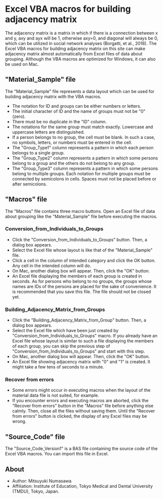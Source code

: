 # Excel VBA macros for building adjacency matrix
The adjacency matrix is a matrix in which if there is a connection between x and y, axy and ayx will be 1, otherwise axy=0, and diagonal will always be 0, which can be utilized in social network analyses (Borgatti, et al., 2018). The Excel VBA macros for building adjacency matrix on this site can make adjacency matrix almost automatically from Excel files of data about grouping. Although the VBA macros are optimized for Windows, it can also be used on Mac.

## "Material_Sample" file
The "Material_Sample" file represents a data layout which can be used for building adjacency matrix with the VBA macros.
- The notation for ID and groups can be either numbers or letters.  
- The initial character of ID and the name of groups must not be "0" (zero).  
- There must be no duplicate in the "ID" column.  
- The notations for the same group must match exactly. Lowercase and uppercase letters are distinguished.  
- If a person belongs to no group, the cell must be blank. In such a case, no symbols, letters, or numbers must be entered in the cell.  
- The "Group_Type1" column represents a pattern in which each person belongs to a single group.  
- The "Group_Type2" column represents a pattern in which some persons belong to a group and the others do not belong to any group.  
- The "Group_Type3" column represents a pattern in which some persons belong to multiple groups. Each notation for multiple groups must be connected by semicolons in cells. Spaces must not be placed before or after semicolons.

## "Macros" file
The "Macros" file contains three macro buttons. Open an Excel file of data about grouping like the "Material_Sample" file before executing the macros.
### Conversion_from_Individuals_to_Groups  
- Click the "Conversion_from_Individuals_to_Groups" button. Then, a dialog box appears.  
- Select the Excel file whose layout is like that of the "Material_Sample" file.  
- Click a cell in the column of intended category and click the OK button. Any cell in the intended column will do.  
- On Mac, another dialog box will appear. Then, click the "OK" button.  
- An Excel file displaying the members of each group is created in seconds. As for persons who belong to no groups, the groups whose names are IDs of the persons are placed for the sake of convenience. It is recommended that you save this file. The file should not be closed yet.  
### Building_Adjacency_Matrix_from_Groups  
- Click the "Building_Adjacency_Matrix_from_Group" button. Then, a dialog box appears.
- Select the Excel file which have been just created by "Conversion_from_Individuals_to_Groups" macro. If you already have an Excel file whose layout is similar to such a file displaying the members of each group, you can skip the previous step of "Conversion_from_Individuals_to_Groups" and start with this step.
- On Mac, another dialog box will appear. Then, click the "OK" button.  
- An Excel file showing adjacency matrix with "0" and "1" is created. It might take a few tens of seconds to a minute.  
### Recover from errors  
- Some errors might occur in executing macros when the layout of the material data file is not suited, for example.  
- If you encounter errors and executing macros are aborted, click the "Recover from errors" button in the "Macros" file before anything else calmly. Then, close all the files without saving them. Until the "Recover from errors" button is clicked, the display of any Excel files may be wrong.  

## "Source_Code" file
The "Source_Code_Version1" is a BAS file containing the source code of the Excel VBA macros. You can import this file in Excel.  

## About  
- Author: Mitsuyuki Numasawa  
- Affiliation: Institute of Education, Tokyo Medical and Dental University (TMDU), Tokyo, Japan.  
